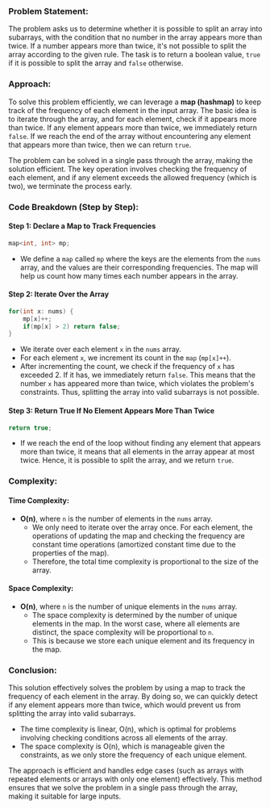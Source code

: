### Problem Statement:

The problem asks us to determine whether it is possible to split an array into subarrays, with the condition that no number in the array appears more than twice. If a number appears more than twice, it's not possible to split the array according to the given rule. The task is to return a boolean value, `true` if it is possible to split the array and `false` otherwise.

### Approach:

To solve this problem efficiently, we can leverage a **map (hashmap)** to keep track of the frequency of each element in the input array. The basic idea is to iterate through the array, and for each element, check if it appears more than twice. If any element appears more than twice, we immediately return `false`. If we reach the end of the array without encountering any element that appears more than twice, then we can return `true`.

The problem can be solved in a single pass through the array, making the solution efficient. The key operation involves checking the frequency of each element, and if any element exceeds the allowed frequency (which is two), we terminate the process early.

### Code Breakdown (Step by Step):

#### Step 1: Declare a Map to Track Frequencies

```cpp
map<int, int> mp;
```

- We define a `map` called `mp` where the keys are the elements from the `nums` array, and the values are their corresponding frequencies. The map will help us count how many times each number appears in the array.

#### Step 2: Iterate Over the Array

```cpp
for(int x: nums) {
    mp[x]++;
    if(mp[x] > 2) return false;
}
```

- We iterate over each element `x` in the `nums` array.
- For each element `x`, we increment its count in the `map` (`mp[x]++`).
- After incrementing the count, we check if the frequency of `x` has exceeded 2. If it has, we immediately return `false`. This means that the number `x` has appeared more than twice, which violates the problem's constraints. Thus, splitting the array into valid subarrays is not possible.

#### Step 3: Return True If No Element Appears More Than Twice

```cpp
return true;
```

- If we reach the end of the loop without finding any element that appears more than twice, it means that all elements in the array appear at most twice. Hence, it is possible to split the array, and we return `true`.

### Complexity:

#### Time Complexity:

- **O(n)**, where `n` is the number of elements in the `nums` array.
  - We only need to iterate over the array once. For each element, the operations of updating the map and checking the frequency are constant time operations (amortized constant time due to the properties of the map).
  - Therefore, the total time complexity is proportional to the size of the array.

#### Space Complexity:

- **O(n)**, where `n` is the number of unique elements in the `nums` array.
  - The space complexity is determined by the number of unique elements in the map. In the worst case, where all elements are distinct, the space complexity will be proportional to `n`. 
  - This is because we store each unique element and its frequency in the map.

### Conclusion:

This solution effectively solves the problem by using a map to track the frequency of each element in the array. By doing so, we can quickly detect if any element appears more than twice, which would prevent us from splitting the array into valid subarrays. 

- The time complexity is linear, O(n), which is optimal for problems involving checking conditions across all elements of the array.
- The space complexity is O(n), which is manageable given the constraints, as we only store the frequency of each unique element.

The approach is efficient and handles edge cases (such as arrays with repeated elements or arrays with only one element) effectively. This method ensures that we solve the problem in a single pass through the array, making it suitable for large inputs.